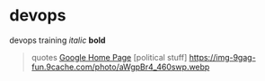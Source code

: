 # devops
devops training
_italic_
**bold**
>quotes
[Google Home Page](https://www.google.co.uk)
[political stuff] https://img-9gag-fun.9cache.com/photo/aWgpBr4_460swp.webp
